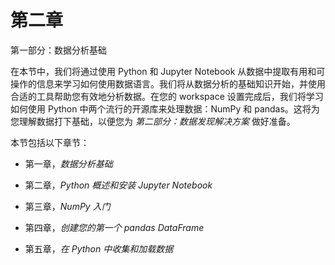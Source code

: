 # 第二章

第一部分：数据分析基础

在本节中，我们将通过使用 Python 和 Jupyter Notebook 从数据中提取有用和可操作的信息来学习如何使用数据语言。我们将从数据分析的基础知识开始，并使用合适的工具帮助您有效地分析数据。在您的 workspace 设置完成后，我们将学习如何使用 Python 中两个流行的开源库来处理数据：NumPy 和 pandas。这将为您理解数据打下基础，以便您为 *第二部分：数据发现解决方案* 做好准备。

本节包括以下章节：

+   第一章，*数据分析基础*

+   第二章，*Python 概述和安装 Jupyter Notebook*

+   第三章，*NumPy 入门*

+   第四章，*创建您的第一个 pandas DataFrame*

+   第五章，*在 Python 中收集和加载数据*
